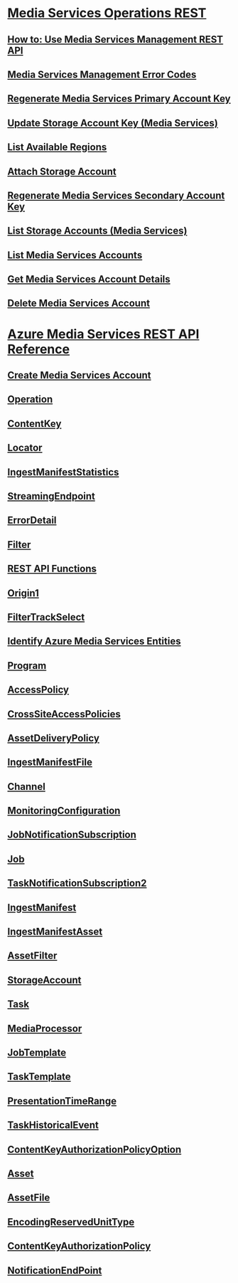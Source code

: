 # [Media Services Operations REST](operations/media-services-operations-rest.md)
## [How to: Use Media Services Management REST API](operations/how-to--use-media-services-management-rest-api.md)
## [Media Services Management Error Codes](operations/media-services-management-error-codes.md)
## [Regenerate Media Services Primary Account Key](operations/regenerate-media-services-primary-account-key.md)
## [Update Storage Account Key (Media Services)](operations/update-storage-account-key--media-services-.md)
## [List Available Regions](operations/list-available-regions.md)
## [Attach Storage Account](operations/attach-storage-account.md)
## [Regenerate Media Services Secondary Account Key](operations/regenerate-media-services-secondary-account-key.md)
## [List Storage Accounts (Media Services)](operations/list-storage-accounts--media-services-.md)
## [List Media Services Accounts](operations/list-media-services-accounts.md)
## [Get Media Services Account Details](operations/get-media-services-account-details.md)
## [Delete Media Services Account](operations/delete-media-services-account.md)
# [Azure Media Services REST API Reference](services/azure-media-services-rest-api-reference.md)
## [Create Media Services Account](operations/create-media-services-account.md)
## [Operation](services/operation.md)
## [ContentKey](services/contentkey.md)
## [Locator](services/locator.md)
## [IngestManifestStatistics](services/ingestmanifeststatistics.md)
## [StreamingEndpoint](services/streamingendpoint.md)
## [ErrorDetail](services/errordetail.md)
## [Filter](services/filter.md)
## [REST API Functions](services/rest-api-functions.md)
## [Origin1](services/origin1.md)
## [FilterTrackSelect](services/filtertrackselect.md)
## [Identify Azure Media Services Entities](services/identify-azure-media-services-entities.md)
## [Program](services/program.md)
## [AccessPolicy](services/accesspolicy.md)
## [CrossSiteAccessPolicies](services/crosssiteaccesspolicies.md)
## [AssetDeliveryPolicy](services/assetdeliverypolicy.md)
## [IngestManifestFile](services/ingestmanifestfile.md)
## [Channel](services/channel.md)
## [MonitoringConfiguration](services/monitoringconfiguration.md)
## [JobNotificationSubscription](services/jobnotificationsubscription.md)
## [Job](services/job.md)
## [TaskNotificationSubscription2](services/tasknotificationsubscription2.md)
## [IngestManifest](services/ingestmanifest.md)
## [IngestManifestAsset](services/ingestmanifestasset.md)
## [AssetFilter](services/assetfilter.md)
## [StorageAccount](services/storageaccount.md)
## [Task](services/task.md)
## [MediaProcessor](services/mediaprocessor.md)
## [JobTemplate](services/jobtemplate.md)
## [TaskTemplate](services/tasktemplate.md)
## [PresentationTimeRange](services/presentationtimerange.md)
## [TaskHistoricalEvent](services/taskhistoricalevent.md)
## [ContentKeyAuthorizationPolicyOption](services/contentkeyauthorizationpolicyoption.md)
## [Asset](services/asset.md)
## [AssetFile](services/assetfile.md)
## [EncodingReservedUnitType](services/encodingreservedunittype.md)
## [ContentKeyAuthorizationPolicy](services/contentkeyauthorizationpolicy.md)
## [NotificationEndPoint](services/notificationendpoint.md)
